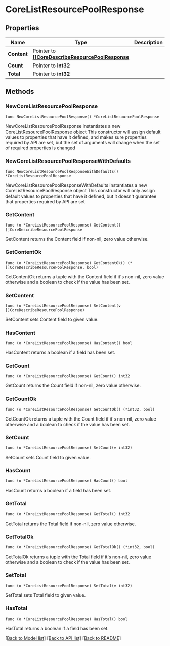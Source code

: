 # CoreListResourcePoolResponse

## Properties

Name | Type | Description | Notes
------------ | ------------- | ------------- | -------------
**Content** | Pointer to [**[]CoreDescribeResourcePoolResponse**](CoreDescribeResourcePoolResponse.md) |  | [optional] 
**Count** | Pointer to **int32** |  | [optional] 
**Total** | Pointer to **int32** |  | [optional] 

## Methods

### NewCoreListResourcePoolResponse

`func NewCoreListResourcePoolResponse() *CoreListResourcePoolResponse`

NewCoreListResourcePoolResponse instantiates a new CoreListResourcePoolResponse object
This constructor will assign default values to properties that have it defined,
and makes sure properties required by API are set, but the set of arguments
will change when the set of required properties is changed

### NewCoreListResourcePoolResponseWithDefaults

`func NewCoreListResourcePoolResponseWithDefaults() *CoreListResourcePoolResponse`

NewCoreListResourcePoolResponseWithDefaults instantiates a new CoreListResourcePoolResponse object
This constructor will only assign default values to properties that have it defined,
but it doesn't guarantee that properties required by API are set

### GetContent

`func (o *CoreListResourcePoolResponse) GetContent() []CoreDescribeResourcePoolResponse`

GetContent returns the Content field if non-nil, zero value otherwise.

### GetContentOk

`func (o *CoreListResourcePoolResponse) GetContentOk() (*[]CoreDescribeResourcePoolResponse, bool)`

GetContentOk returns a tuple with the Content field if it's non-nil, zero value otherwise
and a boolean to check if the value has been set.

### SetContent

`func (o *CoreListResourcePoolResponse) SetContent(v []CoreDescribeResourcePoolResponse)`

SetContent sets Content field to given value.

### HasContent

`func (o *CoreListResourcePoolResponse) HasContent() bool`

HasContent returns a boolean if a field has been set.

### GetCount

`func (o *CoreListResourcePoolResponse) GetCount() int32`

GetCount returns the Count field if non-nil, zero value otherwise.

### GetCountOk

`func (o *CoreListResourcePoolResponse) GetCountOk() (*int32, bool)`

GetCountOk returns a tuple with the Count field if it's non-nil, zero value otherwise
and a boolean to check if the value has been set.

### SetCount

`func (o *CoreListResourcePoolResponse) SetCount(v int32)`

SetCount sets Count field to given value.

### HasCount

`func (o *CoreListResourcePoolResponse) HasCount() bool`

HasCount returns a boolean if a field has been set.

### GetTotal

`func (o *CoreListResourcePoolResponse) GetTotal() int32`

GetTotal returns the Total field if non-nil, zero value otherwise.

### GetTotalOk

`func (o *CoreListResourcePoolResponse) GetTotalOk() (*int32, bool)`

GetTotalOk returns a tuple with the Total field if it's non-nil, zero value otherwise
and a boolean to check if the value has been set.

### SetTotal

`func (o *CoreListResourcePoolResponse) SetTotal(v int32)`

SetTotal sets Total field to given value.

### HasTotal

`func (o *CoreListResourcePoolResponse) HasTotal() bool`

HasTotal returns a boolean if a field has been set.


[[Back to Model list]](../README.md#documentation-for-models) [[Back to API list]](../README.md#documentation-for-api-endpoints) [[Back to README]](../README.md)


